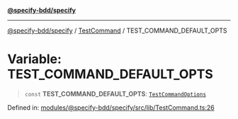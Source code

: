 [**@specify-bdd/specify**](../../README.md)

***

[@specify-bdd/specify](../../modules.md) / [TestCommand](../README.md) / TEST\_COMMAND\_DEFAULT\_OPTS

# Variable: TEST\_COMMAND\_DEFAULT\_OPTS

> `const` **TEST\_COMMAND\_DEFAULT\_OPTS**: [`TestCommandOptions`](../interfaces/TestCommandOptions.md)

Defined in: [modules/@specify-bdd/specify/src/lib/TestCommand.ts:26](https://github.com/specify-bdd/specify-core/blob/67fcf13e97d7dd51571b4867185f0bf446eae83d/modules/@specify-bdd/specify/src/lib/TestCommand.ts#L26)
